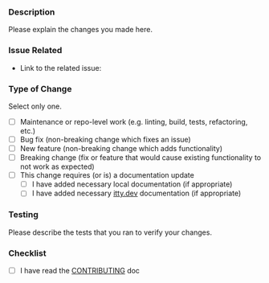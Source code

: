 ### Description

Please explain the changes you made here.

### Issue Related

- Link to the related issue: 

### Type of Change 

Select only one.

- [ ] Maintenance or repo-level work (e.g. linting, build, tests, refactoring, etc.)
- [ ] Bug fix (non-breaking change which fixes an issue)
- [ ] New feature (non-breaking change which adds functionality)
- [ ] Breaking change (fix or feature that would cause existing functionality to not work as expected)
- [ ] This change requires (or is) a documentation update
  - [ ] I have added necessary local documentation (if appropriate)
  - [ ] I have added necessary [itty.dev](https://github.com/kwhitley/itty.dev) documentation (if appropriate)

### Testing 

Please describe the tests that you ran to verify your changes.

### Checklist

- [ ] I have read the [CONTRIBUTING](../CONTRIBUTING.md) doc
